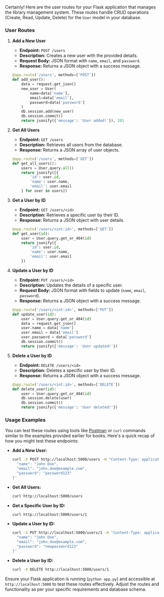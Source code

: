 Certainly! Here are the user routes for your Flask application that manages the library management system. These routes handle CRUD operations (Create, Read, Update, Delete) for the `User` model in your database.

### User Routes

1. **Add a New User**

   - **Endpoint:** `POST /users`
   - **Description:** Creates a new user with the provided details.
   - **Request Body:** JSON format with `name`, `email`, and `password`.
   - **Response:** Returns a JSON object with a success message.

   ```python
   @app.route('/users', methods=['POST'])
   def add_user():
       data = request.get_json()
       new_user = User(
           name=data['name'],
           email=data['email'],
           password=data['password']
       )
       db.session.add(new_user)
       db.session.commit()
       return jsonify({'message': 'User added!'}), 201
   ```

2. **Get All Users**

   - **Endpoint:** `GET /users`
   - **Description:** Retrieves all users from the database.
   - **Response:** Returns a JSON array of user objects.

   ```python
   @app.route('/users', methods=['GET'])
   def get_all_users():
       users = User.query.all()
       return jsonify([{
           'id': user.id,
           'name': user.name,
           'email': user.email
       } for user in users])
   ```

3. **Get a User by ID**

   - **Endpoint:** `GET /users/<id>`
   - **Description:** Retrieves a specific user by their ID.
   - **Response:** Returns a JSON object with user details.

   ```python
   @app.route('/users/<int:id>', methods=['GET'])
   def get_user(id):
       user = User.query.get_or_404(id)
       return jsonify({
           'id': user.id,
           'name': user.name,
           'email': user.email
       })
   ```

4. **Update a User by ID**

   - **Endpoint:** `PUT /users/<id>`
   - **Description:** Updates the details of a specific user.
   - **Request Body:** JSON format with fields to update (`name`, `email`, `password`).
   - **Response:** Returns a JSON object with a success message.

   ```python
   @app.route('/users/<int:id>', methods=['PUT'])
   def update_user(id):
       user = User.query.get_or_404(id)
       data = request.get_json()
       user.name = data['name']
       user.email = data['email']
       user.password = data['password']
       db.session.commit()
       return jsonify({'message': 'User updated!'})
   ```

5. **Delete a User by ID**

   - **Endpoint:** `DELETE /users/<id>`
   - **Description:** Deletes a specific user by their ID.
   - **Response:** Returns a JSON object with a success message.

   ```python
   @app.route('/users/<int:id>', methods=['DELETE'])
   def delete_user(id):
       user = User.query.get_or_404(id)
       db.session.delete(user)
       db.session.commit()
       return jsonify({'message': 'User deleted!'})
   ```

### Usage Examples

You can test these routes using tools like [Postman](https://www.postman.com/) or `curl` commands similar to the examples provided earlier for books. Here's a quick recap of how you might test these endpoints:

- **Add a New User:**

  ```sh
  curl -X POST http://localhost:5000/users -H "Content-Type: application/json" -d '{
    "name": "John Doe",
    "email": "john.doe@example.com",
    "password": "password123"
  }'
  ```

- **Get All Users:**

  ```sh
  curl http://localhost:5000/users
  ```

- **Get a Specific User by ID:**

  ```sh
  curl http://localhost:5000/users/1
  ```

- **Update a User by ID:**

  ```sh
  curl -X PUT http://localhost:5000/users/1 -H "Content-Type: application/json" -d '{
    "name": "John Doe",
    "email": "john.doe@example.com",
    "password": "newpassword123"
  }'
  ```

- **Delete a User by ID:**

  ```sh
  curl -X DELETE http://localhost:5000/users/1
  ```

Ensure your Flask application is running (`python app.py`) and accessible at `http://localhost:5000` to test these routes effectively. Adjust the routes and functionality as per your specific requirements and database schema.
